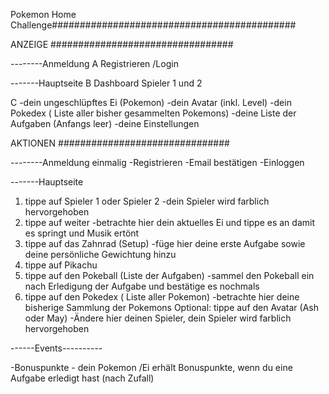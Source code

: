 Pokemon Home Challenge############################################

ANZEIGE #################################

--------Anmeldung
A Registrieren /Login

-------Hauptseite
B Dashboard Spieler 1 und 2

C -dein ungeschlüpftes Ei (Pokemon)
-dein Avatar (inkl. Level)
-dein Pokedex ( Liste aller bisher gesammelten Pokemons)
-deine Liste der Aufgaben (Anfangs leer)
-deine Einstellungen

AKTIONEN ###############################

--------Anmeldung einmalig
-Registrieren
-Email bestätigen
-Einloggen

-------Hauptseite

1. tippe auf Spieler 1 oder Spieler 2 -dein Spieler wird farblich hervorgehoben
2. tippe auf weiter -betrachte hier dein aktuelles Ei und tippe es an damit es springt und Musik ertönt
3. tippe auf das Zahnrad (Setup) -füge hier deine erste Aufgabe sowie deine persönliche Gewichtung hinzu
4. tippe auf Pikachu
5. tippe auf den Pokeball (Liste der Aufgaben) -sammel den Pokeball ein nach Erledigung der Aufgabe und bestätige es nochmals
6. tippe auf den Pokedex ( Liste aller Pokemon) -betrachte hier deine bisherige Sammlung der Pokemons
   Optional: tippe auf den Avatar (Ash oder May) -Ändere hier deinen Spieler, dein Spieler wird farblich hervorgehoben

------Events----------

-Bonuspunkte - dein Pokemon /Ei erhält Bonuspunkte, wenn du eine Aufgabe erledigt hast (nach Zufall)
